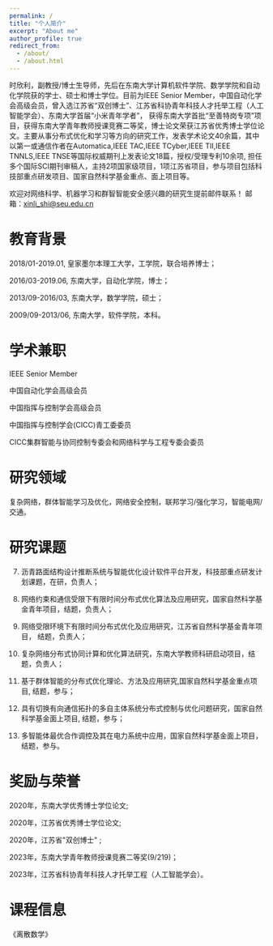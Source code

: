 ```yaml
---
permalink: /
title: "个人简介"
excerpt: "About me"
author_profile: true
redirect_from: 
  - /about/
  - /about.html
---
```


时欣利，副教授/博士生导师，先后在东南大学计算机软件学院、数学学院和自动化学院获的学士、硕士和博士学位。目前为IEEE Senior Member，中国自动化学会高级会员，曾入选江苏省“双创博士”、江苏省科协青年科技人才托举工程（人工智能学会）、东南大学首届“小米青年学者”， 获得东南大学首批“至善特岗专项”项目，获得东南大学青年教师授课竞赛二等奖，博士论文荣获江苏省优秀博士学位论文。主要从事分布式优化和学习等方向的研究工作，发表学术论文40余篇，其中以第一或通信作者在Automatica,IEEE TAC,IEEE TCyber,IEEE TII,IEEE TNNLS,IEEE TNSE等国际权威期刊上发表论文18篇，授权/受理专利10余项, 担任多个国际SCI期刊审稿人，主持2项国家级项目，1项江苏省项目，参与项目包括科技部重点研发项目、国家自然科学基金重点、面上项目等。

欢迎对网络科学、机器学习和群智智能安全感兴趣的研究生提前邮件联系！
邮箱：xinli_shi@seu.edu.cn


教育背景
======
2018/01-2019.01, 皇家墨尔本理工大学，工学院，联合培养博士；

2016/03-2019.06, 东南大学，自动化学院，博士；

2013/09-2016/03, 东南大学，数学学院，硕士；

2009/09-2013/06, 东南大学，软件学院，本科。

学术兼职
======
IEEE Senior Member

中国自动化学会高级会员

中国指挥与控制学会高级会员

中国指挥与控制学会(CICC)青工委委员

CICC集群智能与协同控制专委会和网络科学与工程专委会委员

研究领域
======
复杂网络，群体智能学习及优化，网络安全控制，联邦学习/强化学习，智能电网/交通。


研究课题
======
7. 沥青路面结构设计推断系统与智能优化设计软件平台开发，科技部重点研发计划课题，在研，负责人；

6. 网络约束和通信受限下有限时间分布式优化算法及应用研究，国家自然科学基金青年项目，结题，负责人；

5. 网络受限环境下有限时间分布式优化及应用研究，江苏省自然科学基金青年项目， 结题，负责人；

4. 复杂网络分布式协同计算和优化算法研究，东南大学教师科研启动项目，结题，负责人；

3. 基于群体智能的分布式优化理论、方法及应用研究,国家自然科学基金重点项目, 结题，参与；

2. 具有切换有向通信拓扑的多自主体系统分布式控制与优化问题研究，国家自然科学基金面上项目, 结题，参与；

1. 多智能体最优合作调控及其在电力系统中应用，国家自然科学基金面上项目，结题，参与。


奖励与荣誉
======
2020年，东南大学优秀博士学位论文;

2020年，江苏省优秀博士学位论文; 

2020年，江苏省"双创博士" ; 

2023年，东南大学青年教师授课竞赛二等奖(9/219)；

2023年，江苏省科协青年科技人才托举工程（人工智能学会）。

课程信息
======
《离散数学》


